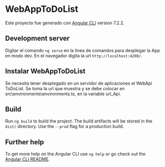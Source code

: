 # WebAppToDoList

Este proyecto fue generado con [Angular CLI](https://github.com/angular/angular-cli) version 7.2.2.

## Development server

Digitar el comando `ng serve` en la linea de comandos para desplegar la App en modo dev. En el navegador digita la url `http://localhost:4200/`.

## Instalar WebAppToDoList
  
  Se necesita tener desplegado en un servidor de aplicaciones el WebApi ToDoList. Se toma la url que muestra y se debe colocar en 
  src\environments\environments.ts, en la variable url_Api.

## Build

Run `ng build` to build the project. The build artifacts will be stored in the `dist/` directory. Use the `--prod` flag for a production build.

 

 

## Further help

To get more help on the Angular CLI use `ng help` or go check out the [Angular CLI README](https://github.com/angular/angular-cli/blob/master/README.md).
